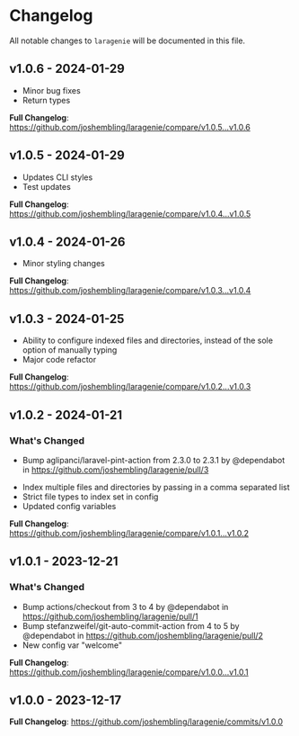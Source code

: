 # Changelog

All notable changes to `laragenie` will be documented in this file.

## v1.0.6 - 2024-01-29

- Minor bug fixes
- Return types

**Full Changelog**: https://github.com/joshembling/laragenie/compare/v1.0.5...v1.0.6

## v1.0.5 - 2024-01-29

- Updates CLI styles
- Test updates

**Full Changelog**: https://github.com/joshembling/laragenie/compare/v1.0.4...v1.0.5

## v1.0.4 - 2024-01-26

- Minor styling changes

**Full Changelog**: https://github.com/joshembling/laragenie/compare/v1.0.3...v1.0.4

## v1.0.3 - 2024-01-25

- Ability to configure indexed files and directories, instead of the sole option of manually typing
- Major code refactor

**Full Changelog**: https://github.com/joshembling/laragenie/compare/v1.0.2...v1.0.3

## v1.0.2 - 2024-01-21

### What's Changed

* Bump aglipanci/laravel-pint-action from 2.3.0 to 2.3.1 by @dependabot in https://github.com/joshembling/laragenie/pull/3

- Index multiple files and directories by passing in a comma separated list
- Strict file types to index set in config
- Updated config variables

**Full Changelog**: https://github.com/joshembling/laragenie/compare/v1.0.1...v1.0.2

## v1.0.1 - 2023-12-21

### What's Changed

* Bump actions/checkout from 3 to 4 by @dependabot in https://github.com/joshembling/laragenie/pull/1
* Bump stefanzweifel/git-auto-commit-action from 4 to 5 by @dependabot in https://github.com/joshembling/laragenie/pull/2
* New config var "welcome"

**Full Changelog**: https://github.com/joshembling/laragenie/compare/v1.0.0...v1.0.1

## v1.0.0 - 2023-12-17

**Full Changelog**: https://github.com/joshembling/laragenie/commits/v1.0.0
